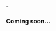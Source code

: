 -<h3>Coming soon...</h3>

<picture>
<source 
  srcset="https://github-readme-stats.vercel.app/api?username=victorlicht&show_icons=true&theme=transparent"
  media="(hide_border: true)"
/>
</picture>
<picture>
<source
  srcset="https://github-readme-stats.vercel.app/api/top-langs/?username=victorlicht&show_icons=true&theme=transparent"
  media="(hide_border: true)"
/>
</picture>
